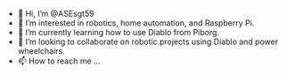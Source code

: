 - 👋 Hi, I’m @ASEsgt59
- 👀 I’m interested in robotics, home automation, and Raspberry Pi.
- 🌱 I’m currently learning how to use Diablo from Piborg.
- 💞️ I’m looking to collaborate on robotic projects using Diablo and power wheelchairs.
- 📫 How to reach me ...

<!---
ASEsgt59/ASEsgt59 is a ✨ special ✨ repository because its `README.md` (this file) appears on your GitHub profile.
You can click the Preview link to take a look at your changes.
--->
